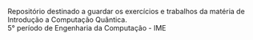 Repositório destinado a guardar os exercícios e trabalhos da matéria de Introdução a Computação Quântica.  
5° período de Engenharia da Computação - IME
